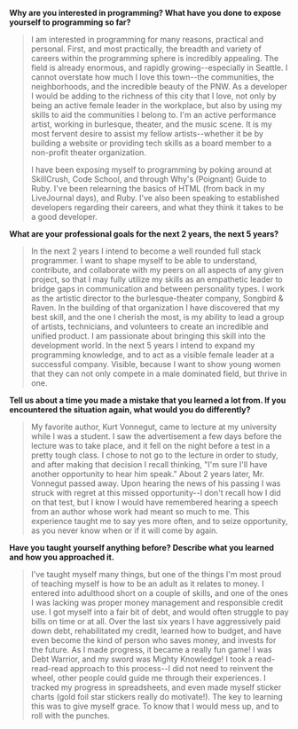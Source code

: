 **Why are you interested in programming? What have you done to expose yourself to programming so far?**

> I am interested in programming for many reasons, practical and personal. First, and most practically, the breadth and variety of careers within the programming sphere is incredibly appealing. The field is already enormous, and rapidly growing--especially in Seattle. I cannot overstate how much I love this town--the communities, the neighborhoods, and the incredible beauty of the PNW. As a developer I would be adding to the richness of this city that I love, not only by being an active female leader in the workplace, but also by using my skills to aid the communities I belong to. I'm an active performance artist, working in burlesque, theater, and the music scene. It is my most fervent desire to assist my fellow artists--whether it be by building a website or providing tech skills as a board member to a non-profit theater organization.
> 
>I have been exposing myself to programming by poking around at SkillCrush, Code School, and through Why's (Poignant) Guide to Ruby. I've been relearning the basics of HTML (from back in my LiveJournal days), and Ruby. I've also been speaking to established developers regarding their careers, and what they think it takes to be a good developer. 

**What are your professional goals for the next 2 years, the next 5 years?**

> In the next 2 years I intend to become a well rounded full stack programmer. I want to shape myself to be able to understand, contribute, and collaborate with my peers on all aspects of any given project, so that I may fully utilize my skills as an empathetic leader to bridge gaps in communication and between personality types. I work as the artistic director to the burlesque-theater company, Songbird & Raven. In the building of that organization I have discovered that my best skill, and the one I cherish the most, is my ability to lead a group of artists, technicians, and volunteers to create an incredible and unified product. I am passionate about bringing this skill into the development world. In the next 5 years I intend to expand my programming knowledge, and to act as a visible female leader at a successful company. Visible, because I want to show young women that they can not only compete in a male dominated field, but thrive in one. 

**Tell us about a time you made a mistake that you learned a lot from. If you encountered the situation again, what would you do differently?**

> My favorite author, Kurt Vonnegut, came to lecture at my university while I was a student. I saw the advertisement a few days before the lecture was to take place, and it fell on the night before a test in a pretty tough class. I chose to not go to the lecture in order to study, and after making that decision I recall thinking, "I'm sure I'll have another opportunity to hear him speak." About 2 years later, Mr. Vonnegut passed away. Upon hearing the news of his passing I was struck with regret at this missed opportunity--I don't recall how I did on that test, but I know I would have remembered hearing a speech from an author whose work had meant so much to me. This experience taught me to say yes more often, and to seize opportunity, as you never know when or if it will come by again.  

**Have you taught yourself anything before? Describe what you learned and how you approached it.**

> I've taught myself many things, but one of the things I'm most proud of teaching myself is how to be an adult as it relates to money. I entered into adulthood short on a couple of skills, and one of the ones I was lacking was proper money management and responsible credit use. I got myself into a fair bit of debt, and would often struggle to pay bills on time or at all. Over the last six years I have aggressively paid down debt, rehabilitated my credit, learned how to budget, and have even become the kind of person who saves money, and invests for the future.  As I made progress, it became a really fun game! I was Debt Warrior, and my sword was Mighty Knowledge! I took a read-read-read approach to this process--I did not need to reinvent the wheel, other people could guide me through their experiences. I tracked my progress in spreadsheets, and even made myself sticker charts (gold foil star stickers really do motivate!). The key to learning this was to give myself grace. To know that I would mess up, and to roll with the punches.